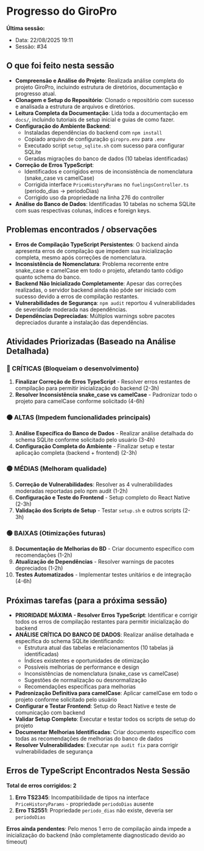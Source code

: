 # Progresso do GiroPro

**Última sessão:**
- Data: 22/08/2025 19:11
- Sessão: #34

## O que foi feito nesta sessão
- **Compreensão e Análise do Projeto**: Realizada análise completa do projeto GiroPro, incluindo estrutura de diretórios, documentação e progresso atual.
- **Clonagem e Setup do Repositório**: Clonado o repositório com sucesso e analisada a estrutura de arquivos e diretórios.
- **Leitura Completa da Documentação**: Lida toda a documentação em `docs/`, incluindo tutoriais de setup inicial e guias de como fazer.
- **Configuração do Ambiente Backend**: 
  - Instaladas dependências do backend com `npm install`
  - Copiado arquivo de configuração `giropro.env` para `.env`
  - Executado script `setup_sqlite.sh` com sucesso para configurar SQLite
  - Geradas migrações do banco de dados (10 tabelas identificadas)
- **Correção de Erros TypeScript**: 
  - Identificados e corrigidos erros de inconsistência de nomenclatura (snake_case vs camelCase)
  - Corrigida interface `PriceHistoryParams` no `fuelingsController.ts` (periodo_dias → periodoDias)
  - Corrigido uso da propriedade na linha 276 do controller
- **Análise do Banco de Dados**: Identificadas 10 tabelas no schema SQLite com suas respectivas colunas, índices e foreign keys.

## Problemas encontrados / observações
- **Erros de Compilação TypeScript Persistentes**: O backend ainda apresenta erros de compilação que impedem sua inicialização completa, mesmo após correções de nomenclatura.
- **Inconsistência de Nomenclatura**: Problema recorrente entre snake_case e camelCase em todo o projeto, afetando tanto código quanto schema do banco.
- **Backend Não Inicializado Completamente**: Apesar das correções realizadas, o servidor backend ainda não pôde ser iniciado com sucesso devido a erros de compilação restantes.
- **Vulnerabilidades de Segurança**: `npm audit` reportou 4 vulnerabilidades de severidade moderada nas dependências.
- **Dependências Depreciadas**: Múltiplos warnings sobre pacotes depreciados durante a instalação das dependências.

## Atividades Priorizadas (Baseado na Análise Detalhada)

### 🔴 CRÍTICAS (Bloqueiam o desenvolvimento)
1. **Finalizar Correção de Erros TypeScript** - Resolver erros restantes de compilação para permitir inicialização do backend (2-3h)
2. **Resolver Inconsistência snake_case vs camelCase** - Padronizar todo o projeto para camelCase conforme solicitado (4-6h)

### 🟠 ALTAS (Impedem funcionalidades principais)  
3. **Análise Específica do Banco de Dados** - Realizar análise detalhada do schema SQLite conforme solicitado pelo usuário (3-4h)
4. **Configuração Completa do Ambiente** - Finalizar setup e testar aplicação completa (backend + frontend) (2-3h)

### 🟡 MÉDIAS (Melhoram qualidade)
5. **Correção de Vulnerabilidades**: Resolver as 4 vulnerabilidades moderadas reportadas pelo npm audit (1-2h)
6. **Configuração e Teste do Frontend** - Setup completo do React Native (2-3h)
7. **Validação dos Scripts de Setup** - Testar `setup.sh` e outros scripts (2-3h)

### 🟢 BAIXAS (Otimizações futuras)
8. **Documentação de Melhorias do BD** - Criar documento específico com recomendações (1-2h)
9. **Atualização de Dependências** - Resolver warnings de pacotes depreciados (1-2h)
10. **Testes Automatizados** - Implementar testes unitários e de integração (4-6h)

## Próximas tarefas (para a próxima sessão)
- **PRIORIDADE MÁXIMA - Resolver Erros TypeScript**: Identificar e corrigir todos os erros de compilação restantes para permitir inicialização do backend
- **ANÁLISE CRÍTICA DO BANCO DE DADOS**: Realizar análise detalhada e específica do schema SQLite identificando:
  - Estrutura atual das tabelas e relacionamentos (10 tabelas já identificadas)
  - Índices existentes e oportunidades de otimização  
  - Possíveis melhorias de performance e design
  - Inconsistências de nomenclatura (snake_case vs camelCase)
  - Sugestões de normalização ou desnormalização
  - Recomendações específicas para melhorias
- **Padronização Definitiva para camelCase**: Aplicar camelCase em todo o projeto conforme solicitado pelo usuário
- **Configurar e Testar Frontend**: Setup do React Native e teste de comunicação com backend
- **Validar Setup Completo**: Executar e testar todos os scripts de setup do projeto
- **Documentar Melhorias Identificadas**: Criar documento específico com todas as recomendações de melhorias do banco de dados
- **Resolver Vulnerabilidades**: Executar `npm audit fix` para corrigir vulnerabilidades de segurança

## Erros de TypeScript Encontrados Nesta Sessão
**Total de erros corrigidos: 2**
1. **Erro TS2345**: Incompatibilidade de tipos na interface `PriceHistoryParams` - propriedade `periodoDias` ausente
2. **Erro TS2551**: Propriedade `periodo_dias` não existe, deveria ser `periodoDias`

**Erros ainda pendentes**: Pelo menos 1 erro de compilação ainda impede a inicialização do backend (não completamente diagnosticado devido ao timeout)

